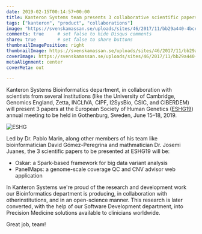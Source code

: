 ```yaml
---
date: 2019-02-15T00:14:57+00:00
title: Kanteron Systems team presents 3 collaborative scientific papers at the European Society of Human Genetics annual meeting
tags: ["kanteron", "product", "collaborations"]
image: "https://svenskamassan.se/uploads/sites/46/2017/11/bb29a440-4bce-433c-933e-39e4586ee1e7.jpg"
comments: true     # set false to hide Disqus comments
share: true        # set false to share buttons
thumbnailImagePosition: right
thumbnailImage: https://svenskamassan.se/uploads/sites/46/2017/11/bb29a440-4bce-433c-933e-39e4586ee1e7.jpg
coverImage: https://svenskamassan.se/uploads/sites/46/2017/11/bb29a440-4bce-433c-933e-39e4586ee1e7.jpg
metaAlignment: center
coverMeta: out

---
```


Kanteron Systems Bioinformatics department, in collaboration with scientists from several institutions (like the University of Cambridge, Genomics England, Zetta, INCLIVA, CIPF, I2SysBio, CSIC, and CIBERDEM) will present 3 papers at the European Society of Human Genetics ([ESHG19](https://2019.eshg.org/)) annual meeting to be held in Gothenburg, Sweden, June 15–18, 2019.

<!--more-->

![ESHG](https://eshg.aboothmanual.nl/Portals/0/Overig/2019-ESHG-Banner-850x170.png)

Led by Dr. Pablo Marin, along other members of his team like bioinformatician David Gómez-Peregrina and mathmatician Dr. Josemi Juanes, the 3 scientific papers to be presented at ESHG19 will be:

* Oskar: a Spark-based framework for big data variant analysis
* PanelMaps: a genome-scale coverage QC and CNV advisor web application

In Kanteron Systems we're proud of the research and development work our Bioinformatics department is producing, in collaboration with otherinstitutions, and in an open-science manner. This research is later converted, with the help of our Software Development department, into Precision Medicine solutions available to clinicians worldwide.

Great job, team!
